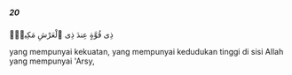 ##### 20

<span class="ayah">ذِى قُوَّةٍ عِندَ ذِى ٱلْعَرْشِ مَكِينٍۢ</span>

<span class="ayah_translation">yang mempunyai kekuatan, yang mempunyai kedudukan tinggi di sisi Allah yang mempunyai 'Arsy,</span>
